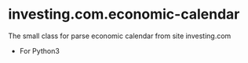 # investing.com.economic-calendar
The small class for parse economic calendar from site investing.com

* For Python3
